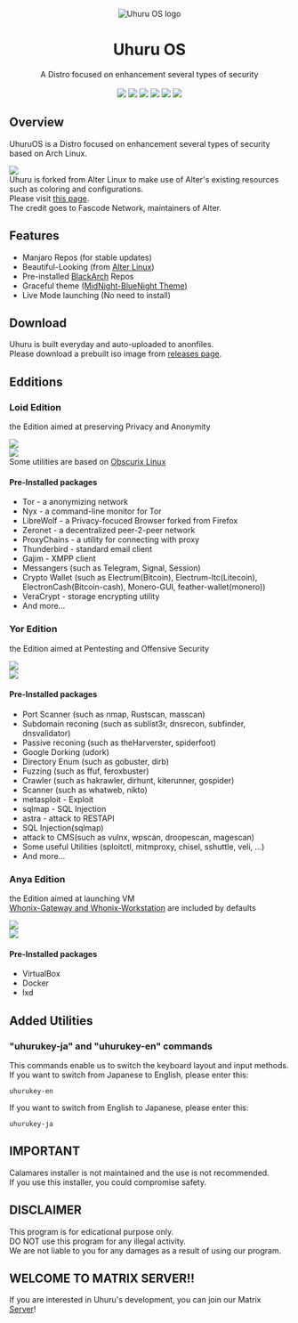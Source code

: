 <p align="center">
    <img src="../images/logo/UhuruOS_logo.png" alt="Uhuru OS logo">
</p>
<h1 align="center">Uhuru OS</h1>
<p align="center">
  <a> A Distro focused on enhancement several types of security <br> </a>
  <br>
  <img src="https://img.shields.io/badge/base-Archlinux-1793AD.svg?logo=archlinux&style=popout">
  <img src="https://img.shields.io/github/stars/infoengine1337/uhuruos?color=yellow&style=popout&logo=github%22">
  <img src="https://img.shields.io/github/forks/infoengine1337/uhuruos?color=blue&style=popout&logo=github%22">
  <img src="https://img.shields.io/github/last-commit/infoengine1337/uhuruos?color=green&style=popout">
  <img src="https://img.shields.io/github/repo-size/infoengine1337/uhuruos?color=red&style=popout">
  <img src="https://img.shields.io/tokei/lines/github/infoengine1337/uhuruos?color=orange&style=popout">

</p>

Overview
--------

UhuruOS is a Distro focused on enhancement several types of security based on Arch Linux.  
  
![](../images/screenshot/UhuruOS_screenshot.png)  
Uhuru is forked from Alter Linux to make use of Alter's existing resources such as coloring and configurations.  
Please visit [this page](https://github.com/FascodeNet/alterlinux).  
The credit goes to Fascode Network, maintainers of Alter.  

Features
--------

*   Manjaro Repos (for stable updates)
*   Beautiful-Looking (from [Alter Linux](https://github.com/FascodeNet/alterlinux))
*   Pre-installed [BlackArch](https://blackarch.org/tools.html) Repos
*   Graceful theme [(MidNight-BlueNight Theme)](https://github.com/i-mint/midnight)
*   Live Mode launching (No need to install)


Download
--------

Uhuru is built everyday and auto-uploaded to anonfiles.  
Please download a prebuilt iso image from [releases page](https://github.com/infoengine1337/uhuruos/releases).  

Edditions
---------

### Loid Edition

the Edition aimed at preserving Privacy and Anonymity  
  
![](../images/wallpapers/uhuru_loid.png)  
![](../images/screenshot/screenshot_loid.png)  
Some utilities are based on [Obscurix Linux](https://github.com/Obscurix/Obscurix)  

#### Pre-Installed packages

*   Tor - a anonymizing network
*   Nyx - a command-line monitor for Tor
*   LibreWolf - a Privacy-focuced Browser forked from Firefox
*   Zeronet - a decentralized peer-2-peer network
*   ProxyChains - a utility for connecting with proxy
*   Thunderbird - standard email client
*   Gajim - XMPP client
*   Messangers (such as Telegram, Signal, Session)
*   Crypto Wallet (such as Electrum(Bitcoin), Electrum-ltc(Litecoin), ElectronCash(Bitcoin-cash), Monero-GUI, feather-wallet(monero))
*   VeraCrypt - storage encrypting utility
*   And more...

### Yor Edition

the Edition aimed at Pentesting and Offensive Security  
  
![](../images/wallpapers/uhuru_yor.png)  
![](../images/screenshot/screenshot_yor.png)  

#### Pre-Installed packages

*   Port Scanner (such as nmap, Rustscan, masscan)
*   Subdomain reconing (such as sublist3r, dnsrecon, subfinder, dnsvalidator)
*   Passive reconing (such as theHarverster, spiderfoot)
*   Google Dorking (udork)
*   Directory Enum (such as gobuster, dirb)
*   Fuzzing (such as ffuf, feroxbuster)
*   Crawler (such as hakrawler, dirhunt, kiterunner, gospider)
*   Scanner (such as whatweb, nikto)
*   metasploit - Exploit
*   sqlmap - SQL Injection
*   astra - attack to RESTAPI
*   SQL Injection(sqlmap)
*   attack to CMS(such as vulnx, wpscan, droopescan, magescan)
*   Some useful Utilities (sploitctl, mitmproxy, chisel, sshuttle, veli, ...)
*   And more...

### Anya Edition

the Edition aimed at launching VM  
[Whonix-Gateway and Whonix-Workstation](https://www.whonix.org/wiki/VirtualBox) are included by defaults  
  
![](../images/wallpapers/uhuru_anya.png)  
![](../images/screenshot/screenshot_anya.png)  

#### Pre-Installed packages

*   VirtualBox
*   Docker
*   lxd

Added Utilities
---------------

### "uhurukey-ja" and "uhurukey-en" commands

This commands enable us to switch the keyboard layout and input methods.  
If you want to switch from Japanese to English, please enter this:  
```
uhurukey-en
```

If you want to switch from English to Japanese, please enter this:  
```
uhurukey-ja
```

IMPORTANT
---------

Calamares installer is not maintained and the use is not recommended.  
If you use this installer, you could compromise safety.  


DISCLAIMER
-------

This program is for edicational purpose only.  
DO NOT use this program for any illegal activity.  
We are not liable to you for any damages as a result of using our program.  


WELCOME TO MATRIX SERVER!!
--------------------------

If you are interested in Uhuru's development, you can join our Matrix [Server](https://matrix.to/#/#uhuruos:privex.io)!
